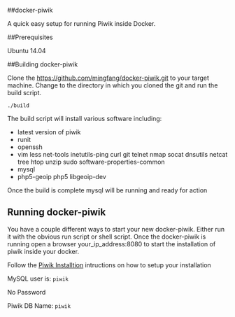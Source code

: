 ##docker-piwik

A quick easy setup for running Piwik inside Docker. 

##Prerequisites

Ubuntu 14.04

##Building docker-piwik

Clone the https://github.com/mingfang/docker-piwik.git to your target machine.  Change to the directory in which you cloned the git and run the build script.

    ./build

The build script will install various software including:

- latest version of piwik
- runit
- openssh
- vim less net-tools inetutils-ping curl git telnet nmap socat dnsutils netcat tree htop unzip sudo software-properties-common
- mysql
- php5-geoip php5 libgeoip-dev

Once the build is complete mysql will be running and ready for action

## Running docker-piwik

You have a couple different ways to start your new docker-piwik.  Either run it with the obvious run script or shell script.  Once the docker-piwik is running open a browser your_ip_address:8080 to start the installation of piwik inside your docker.

Follow the [Piwik Installtion][0] intructions on how to setup your installation

MySQL user is: ``piwik``

No Password

Piwik DB Name: ``piwik``

[0]:http://piwik.org/docs/
